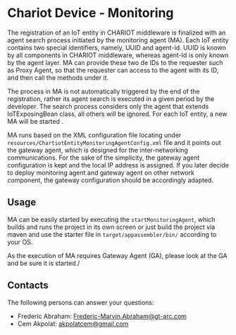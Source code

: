 # Chariot Device - Monitoring

The registration of an IoT entity in CHARIOT middleware is finalized with an agent search process
initiated by the monitoring agent (MA). Each IoT entity contains two special identifiers, namely, UUID and agent-Id. 
UUID is known by all components in CHARIOT middleware, whereas agent-Id is only known by the agent layer. 
MA can provide these two de IDs to the requester such as Proxy Agent, so that the requester can access to the agent with its ID, 
and then call the methods under it.

The process in MA is not automatically triggered by the end of the registration, rather its agent search is executed in a given period by the developer.
The search process considers only the agent that extends IoTExposingBean class, all others will be ignored. For each IoT entity, a new MA will be started .

MA runs based on the XML configuration file locating under `resources/ChartiotEntityMonitoringAgentConfig.xml` file and it points out the gateway agent,
which is designed for the inter-networking communications. For the sake of the simplicity, the gateway agent configuration is kept and the local IP address is assigned. 
If you later decide to deploy monitoring agent and gateway agent on other network component, the gateway configuration should be accordingly adapted.

## Usage

MA can be easily started by executing the `startMonitoringAgent`,  which builds and runs the project in its own screen or just build the project via maven and use the starter file in
`target/appassembler/bin/` according to your OS.

As the execution of MA requires Gateway Agent (GA), please look at the GA and be sure it is started./ 


## Contacts

The following persons can answer your questions: 

- Frederic Abraham: [Frederic-Marvin.Abraham@gt-arc.com](mailto://Frederic-Marvin.Abraham@gt-arc.com)
- Cem Akpolat: [akpolatcem@gmail.com](mailto://akpolatcem@gmail.com)

 
